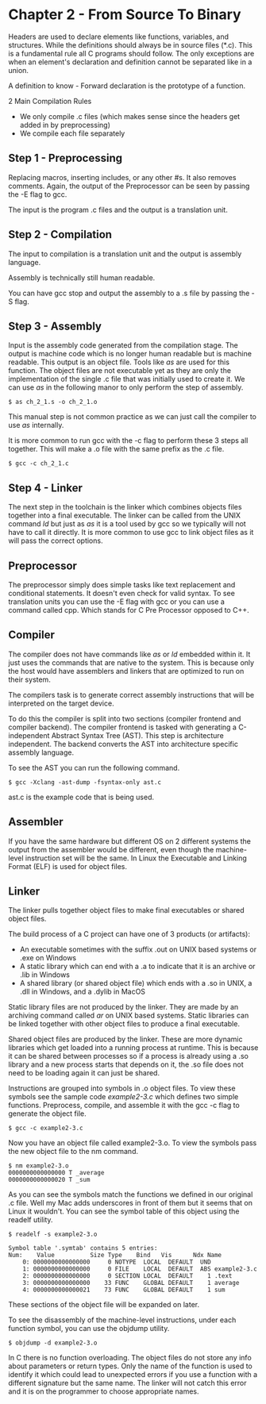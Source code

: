 # Chapter 2 - From Source To Binary

Headers are used to declare elements like functions, variables, and structures. While the definitions should always be in source files (*.c). This is a fundamental rule all C programs should follow. The only exceptions are when an element's declaration and definition cannot be separated like in a union.

A definition to know -  Forward declaration is the prototype of a function.

2 Main Compilation Rules
- We only compile .c files (which makes sense since the headers get added in by preprocessing)
- We compile each file separately

## Step 1 - Preprocessing

Replacing macros, inserting includes, or any other #s. It also removes comments. Again, the output of the Preprocessor can be seen by passing the -E flag to gcc.

The input is the program .c files and the output is a translation unit.

## Step 2 - Compilation

The input to compilation is a translation unit and the output is assembly language.

Assembly is technically still human readable.

You can have gcc stop and output the assembly to a .s file by passing the -S flag.

## Step 3 - Assembly

Input is the assembly code generated from the compilation stage. The output is machine code which is no longer human readable but is machine readable. This output is an object file. Tools like *as* are used for this function. The object files are not executable yet as they are only the implementation of the single .c file that was initially used to create it. We can use *as* in the following manor to only perform the step of assembly.

    $ as ch_2_1.s -o ch_2_1.o
This manual step is not common practice as we can just call the compiler to use *as* internally.

It is more common to run gcc with the -c flag to perform these 3 steps all together. This will make a .o file with the same prefix as the .c file.

    $ gcc -c ch_2_1.c

## Step 4 - Linker

The next step in the toolchain is the linker which combines objects files together into a final executable. The linker can be called from the UNIX command *ld* but just as *as* it is a tool used by gcc so we typically will not have to call it directly. It is more common to use gcc to link object files as it will pass the correct options.

## Preprocessor

The preprocessor simply does simple tasks like text replacement and conditional statements. It doesn't even check for valid syntax. To see translation units you can use the -E flag with gcc or you can use a command called cpp. Which stands for C Pre Processor opposed to C++.

## Compiler

The compiler does not have commands like *as* or *ld* embedded within it. It just uses the commands that are native to the system. This is because only the host would have assemblers and linkers that are optimized to run on their system.

The compilers task is to generate correct assembly instructions that will be interpreted on the target device.

To do this the compiler is split into two sections (compiler frontend and compiler backend). The compiler frontend is tasked with generating a C-independent Abstract Syntax Tree (AST). This step is architecture independent. The backend converts the AST into architecture specific assembly language.

To see the AST you can run the following command.

    $ gcc -Xclang -ast-dump -fsyntax-only ast.c         

ast.c is the example code that is being used.

## Assembler

If you have the same hardware but different OS on 2 different systems the output from the assembler would be different, even though the machine-level instruction set will be the same. In Linux the Executable and Linking Format (ELF) is used for object files.

## Linker

The linker pulls together object files to make final executables or shared object files.

The build process of a C project can have one of 3 products (or artifacts):
- An executable sometimes with the suffix .out on UNIX based systems or .exe on Windows
- A static library which can end with a .a to indicate that it is an archive or .lib in Windows
- A shared library (or shared object file) which ends with a .so in UNIX, a .dll in Windows, and a .dylib in MacOS 

Static library files are not produced by the linker. They are made by an archiving command called *ar* on UNIX based systems.
Static libraries can be linked together with other object files to produce a final executable.

Shared object files are produced by the linker. These are more dynamic libraries which get loaded into a running process at runtime. This is because it can be shared between processes so if a process is already using a .so library and a new process starts that depends on it, the .so file does not need to be loading again it can just be shared.

Instructions are grouped into symbols in .o object files. To view these symbols see the sample code *example2-3.c* which defines two simple functions. Preprocess, compile, and assemble it with the gcc -c flag to generate the object file.

    $ gcc -c example2-3.c
Now you have an object file called example2-3.o. To view the symbols pass the new object file to the nm command.

    $ nm example2-3.o
    0000000000000000 T _average
    0000000000000020 T _sum

As you can see the symbols match the functions we defined in our original .c file. Well my Mac adds underscores in front of them but it seems that on Linux it wouldn't. You can see the symbol table of this object using the readelf utility.

    $ readelf -s example2-3.o

    Symbol table '.symtab' contains 5 entries:
    Num:    Value          Size Type    Bind   Vis      Ndx Name
        0: 0000000000000000     0 NOTYPE  LOCAL  DEFAULT  UND 
        1: 0000000000000000     0 FILE    LOCAL  DEFAULT  ABS example2-3.c
        2: 0000000000000000     0 SECTION LOCAL  DEFAULT    1 .text
        3: 0000000000000000    33 FUNC    GLOBAL DEFAULT    1 average
        4: 0000000000000021    73 FUNC    GLOBAL DEFAULT    1 sum

These sections of the object file will be expanded on later.

To see the disassembly of the machine-level instructions, under each function symbol, you can use the objdump utility.

    $ objdump -d example2-3.o

In C there is no function overloading. The object files do not store any info about parameters or return types. Only the name of the function is used to identify it which could lead to unexpected errors if you use a function with a different signature but the same name. The linker will not catch this error and it is on the programmer to choose appropriate names.